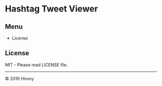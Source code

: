 # Hashtag Tweet Viewer

## Menu
* License

## License
MIT - Please read LICENSE file.

---

© 2019 Hirony